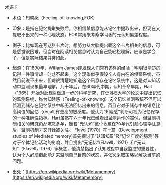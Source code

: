 术语卡



- 术语：知晓感（Feeling-of-knowing,FOK)
- 印象：是指在记忆提取失败后，你相信某信息能从记忆中提取出来，但现在又提取不出来的一种心理状态。FOK常用来考察学习者的元认知偏差程度。


- 例子：比如现在写这张卡片时，想努力从大脑提出跟这个卡片相关的信息，可是感觉很困难，但当时在阅读相关信息时认为自己能轻松理解，应该是学会了，但是实际结果并非如此。




- 起源：在1890年，William James即发现人们常有这样的经验：明明很清楚的记得一件事情却一时想不起来，这个现象似乎假设个人有内在的侦察系统，虽然目前说不出来，但却很清楚地知道这个讯息存在记忆系统中，这是对认知活动中监测现象最早理解。几十年后，在60年代中期，认知革命早期，Hart（1965）开始对此现象做进一步的科学研究，在史坦福大学的论文中提出记忆的监测系统，称为知晓感（Feeling-of-knowing）这个记忆监测系统不但可以侦测到储存在记忆系统中却无法回忆出来的信息，而且它对于储存中的讯息比高阈值的回忆（recall)有更高的敏感度。他认为“知晓感”判断可视为记忆保存的一种准确性指标。Hart虽然在六十年代已经看出监测运作的端倪，但监测机制相关的研究仍然沉寂多年，随着“元认知”这个议题在70年代引起心理学注意后，监测机制才又开始被关注。
Flavell(1970）在一篇（Development studies of Mediated memory)首先探讨了“认知知识”及“记忆广度的臆测”等对于个体记忆活动的影响，并且提出“元记忆”(Flavell，1971）和“元认知”（Flavell，1976）等概念，他清楚指出了认知过程中自我监控的重要性，认为个人必须借此能力来监测自己目前的状态，并依次采取策略以解决当前的问题。


- 出处：[https://en.wikipedia.org/wiki/Metamemory](https://en.wikipedia.org/wiki/Metamemory)

